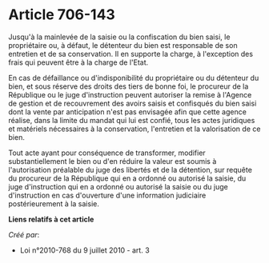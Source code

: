 # Article 706-143

Jusqu'à la mainlevée de la saisie ou la confiscation du bien saisi, le propriétaire ou, à défaut, le détenteur du bien est
responsable de son entretien et de sa conservation. Il en supporte la charge, à l'exception des frais qui peuvent être à la
charge de l'Etat. 

En cas de défaillance ou d'indisponibilité du propriétaire ou du détenteur du bien, et sous réserve des droits des tiers de
bonne foi, le procureur de la République ou le juge d'instruction peuvent autoriser la remise à l'Agence de gestion et de
recouvrement des avoirs saisis et confisqués du bien saisi dont la vente par anticipation n'est pas envisagée afin que cette
agence réalise, dans la limite du mandat qui lui est confié, tous les actes juridiques et matériels nécessaires à la
conservation, l'entretien et la valorisation de ce bien. 

Tout acte ayant pour conséquence de transformer, modifier substantiellement le bien ou d'en réduire la valeur est soumis à
l'autorisation préalable du juge des libertés et de la détention, sur requête du procureur de la République qui en a ordonné
ou autorisé la saisie, du juge d'instruction qui en a ordonné ou autorisé la saisie ou du juge d'instruction en cas
d'ouverture d'une information judiciaire postérieurement à la saisie.

**Liens relatifs à cet article**

_Créé par_:

  - Loi n°2010-768 du 9 juillet 2010 - art. 3
